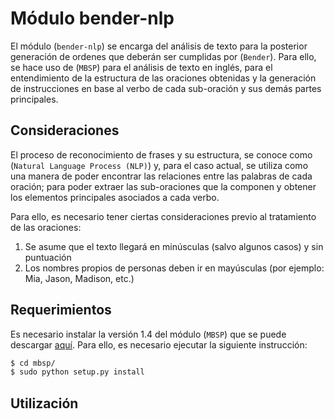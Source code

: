 # Módulo bender-nlp

El módulo (`bender-nlp`) se encarga del análisis de texto para la posterior generación de ordenes que deberán ser cumplidas por (`Bender`). Para ello, se hace uso de (`MBSP`) para el análisis de texto en inglés, para el entendimiento de la estructura de las oraciones obtenidas y la generación de instrucciones en base al verbo de cada sub-oración y sus demás partes principales. 

## Consideraciones

El proceso de reconocimiento de frases y su estructura, se conoce como (`Natural Language Process (NLP)`) y, para el caso actual, se utiliza como una manera de poder encontrar las relaciones entre las palabras de cada oración; para poder extraer las sub-oraciones que la componen y obtener los elementos principales asociados a cada verbo.

Para ello, es necesario tener ciertas consideraciones previo al tratamiento de las oraciones:

1. Se asume que el texto llegará en minúsculas (salvo algunos casos) y sin puntuación
2. Los nombres propios de personas deben ir en mayúsculas (por ejemplo: Mia, Jason, Madison, etc.)

## Requerimientos

Es necesario instalar la versión 1.4 del módulo (`MBSP`) que se puede descargar [aquí](http://www.clips.ua.ac.be/media/MBSP_1.4.zip). Para ello, es necesario ejecutar la siguiente instrucción:

```bash
$ cd mbsp/
$ sudo python setup.py install
```

## Utilización

